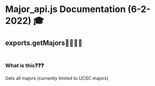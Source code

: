 # **Major_api.js Documentation (6-2-2022) 🎓**
## exports.getMajors💬💬💬🤏<br><br>
### What is this❓️❓️❓️
Gets all majors (currently limited to UCSC majors)
